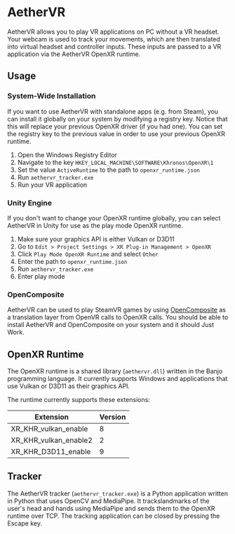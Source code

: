 # AetherVR

AetherVR allows you to play VR applications on PC without a VR headset. Your webcam is used to track your movements, which are then translated into virtual headset and controller inputs. These inputs are passed to a VR application via the AetherVR OpenXR runtime.

## Usage

### System-Wide Installation

If you want to use AetherVR with standalone apps (e.g. from Steam), you can install it globally on your system by modifying a registry key. Notice that this will replace your previous OpenXR driver (if you had one). You can set the registry key to the previous value in order to use your previous OpenXR runtime.

1. Open the Windows Registry Editor
2. Navigate to the key ```HKEY_LOCAL_MACHINE\SOFTWARE\Khronos\OpenXR\1```
3. Set the value ```ActiveRuntime``` to the path to ```openxr_runtime.json```
4. Run ```aethervr_tracker.exe```
5. Run your VR application

### Unity Engine

If you don't want to change your OpenXR runtime globally, you can select AetherVR in Unity for use as the play mode OpenXR runtime.

1. Make sure your graphics API is either Vulkan or D3D11
2. Go to ```Edit > Project Settings > XR Plug-in Management > OpenXR```
3. Click ```Play Mode OpenXR Runtime``` and select ```Other```
4. Enter the path to ```openxr_runtime.json```
5. Run ```aethervr_tracker.exe```
6. Enter play mode

### OpenComposite

AetherVR can be used to play SteamVR games by using [OpenComposite](https://gitlab.com/znixian/OpenOVR) as a translation layer from OpenVR calls to OpenXR calls. You should be able to install AetherVR and OpenComposite on your system and it should Just Work. 

## OpenXR Runtime

The OpenXR runtime is a shared library (```aethervr.dll```) written in the Banjo programming language. It currently supports Windows and applications that use Vulkan or D3D11 as their graphics API.

The runtime currently supports these extensions:

| Extension             | Version |
| --------------------- | ------- |
| XR_KHR_vulkan_enable  | 8       |
| XR_KHR_vulkan_enable2 | 2       |
| XR_KHR_D3D11_enable   | 9       |

## Tracker

The AetherVR tracker (```aethervr_tracker.exe```) is a Python application written in Python that uses OpenCV and MediaPipe. It trackslandmarks of the user's head and hands using MediaPipe and sends them to the OpenXR runtime over TCP. The tracking application can be closed by pressing the Escape key.